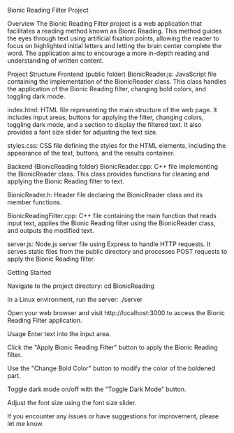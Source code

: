 Bionic Reading Filter Project

Overview
The Bionic Reading Filter project is a web application that facilitates a reading method known as Bionic Reading. This method guides the eyes through text using artificial fixation points, allowing the reader to focus on highlighted initial letters and letting the brain center complete the word. The application aims to encourage a more in-depth reading and understanding of written content.

Project Structure
Frontend (public folder)
BionicReader.js: JavaScript file containing the implementation of the BionicReader class. This class handles the application of the Bionic Reading filter, changing bold colors, and toggling dark mode.

index.html: HTML file representing the main structure of the web page. It includes input areas, buttons for applying the filter, changing colors, toggling dark mode, and a section to display the filtered text. It also provides a font size slider for adjusting the text size.

styles.css: CSS file defining the styles for the HTML elements, including the appearance of the text, buttons, and the results container.

Backend (BionicReading folder)
BionicReader.cpp: C++ file implementing the BionicReader class. This class provides functions for cleaning and applying the Bionic Reading filter to text.

BionicReader.h: Header file declaring the BionicReader class and its member functions.

BionicReadingFilter.cpp: C++ file containing the main function that reads input text, applies the Bionic Reading filter using the BionicReader class, and outputs the modified text.

server.js: Node.js server file using Express to handle HTTP requests. It serves static files from the public directory and processes POST requests to apply the Bionic Reading filter.

Getting Started

Navigate to the project directory:
cd BionicReading

In a Linux environment, run the server:
./server

Open your web browser and visit http://localhost:3000 to access the Bionic Reading Filter application.

Usage
Enter text into the input area.

Click the "Apply Bionic Reading Filter" button to apply the Bionic Reading filter.

Use the "Change Bold Color" button to modify the color of the boldened part.

Toggle dark mode on/off with the "Toggle Dark Mode" button.

Adjust the font size using the font size slider.

If you encounter any issues or have suggestions for improvement, please let me know.